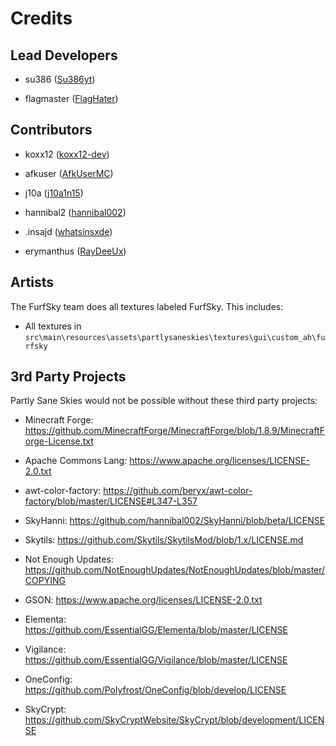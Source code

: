 # Credits

## Lead Developers

- su386 ([Su386yt](https://github.com/Su386yt))

- flagmaster ([FlagHater](https://github.com/FlagHater))

## Contributors

- koxx12 ([koxx12-dev](https://github.com/koxx12-dev))

- afkuser ([AfkUserMC](https://github.com/AfkUserMC))

- j10a ([j10a1n15](https://github.com/j10a1n15))

- hannibal2 ([hannibal002](https://github.com/hannibal002))

- .insajd ([whatsinsxde](https://github.com/whatsinsxde))

- erymanthus ([RayDeeUx](https://github.com/RayDeeUx))

## Artists

The FurfSky team does all textures labeled FurfSky. This includes:

- All textures in ``src\main\resources\assets\partlysaneskies\textures\gui\custom_ah\furfsky``

## 3rd Party Projects

Partly Sane Skies would not be possible without these third party projects:

- Minecraft Forge: https://github.com/MinecraftForge/MinecraftForge/blob/1.8.9/MinecraftForge-License.txt

- Apache Commons Lang: https://www.apache.org/licenses/LICENSE-2.0.txt

- awt-color-factory: https://github.com/beryx/awt-color-factory/blob/master/LICENSE#L347-L357

- SkyHanni: https://github.com/hannibal002/SkyHanni/blob/beta/LICENSE

- Skytils: https://github.com/Skytils/SkytilsMod/blob/1.x/LICENSE.md

- Not Enough Updates: https://github.com/NotEnoughUpdates/NotEnoughUpdates/blob/master/COPYING

- GSON: https://www.apache.org/licenses/LICENSE-2.0.txt

- Elementa: https://github.com/EssentialGG/Elementa/blob/master/LICENSE

- Vigilance: https://github.com/EssentialGG/Vigilance/blob/master/LICENSE

- OneConfig: https://github.com/Polyfrost/OneConfig/blob/develop/LICENSE

- SkyCrypt: https://github.com/SkyCryptWebsite/SkyCrypt/blob/development/LICENSE
